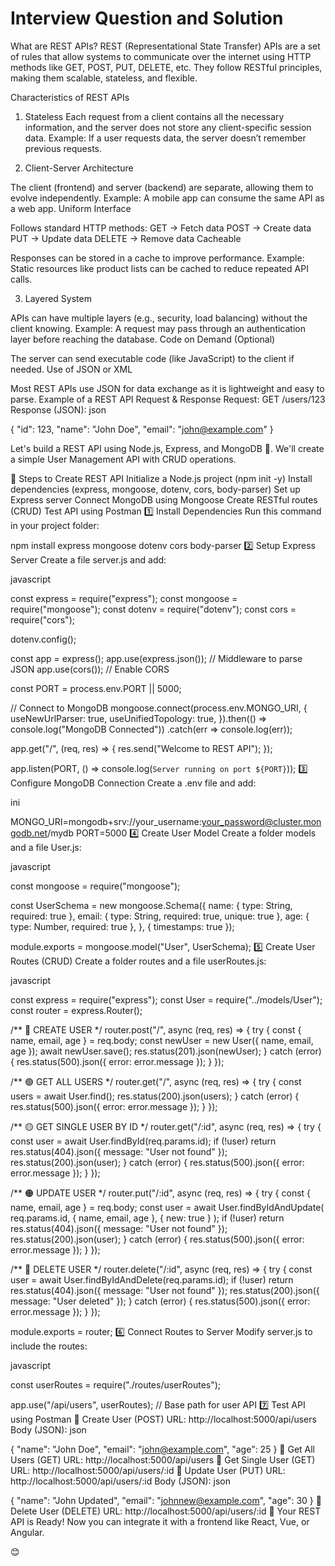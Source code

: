 # Interview Question and Solution

What are REST APIs?
REST (Representational State Transfer) APIs are a set of rules that allow systems to communicate over the internet using HTTP methods like GET, POST, PUT, DELETE, etc. They follow RESTful principles, making them scalable, stateless, and flexible.

Characteristics of REST APIs
1. Stateless
Each request from a client contains all the necessary information, and the server does not store any client-specific session data.
Example: If a user requests data, the server doesn’t remember previous requests.

2. Client-Server Architecture

The client (frontend) and server (backend) are separate, allowing them to evolve independently.
Example: A mobile app can consume the same API as a web app.
Uniform Interface

Follows standard HTTP methods:
GET → Fetch data
POST → Create data
PUT → Update data
DELETE → Remove data
Cacheable

Responses can be stored in a cache to improve performance.
Example: Static resources like product lists can be cached to reduce repeated API calls.

3. Layered System

APIs can have multiple layers (e.g., security, load balancing) without the client knowing.
Example: A request may pass through an authentication layer before reaching the database.
Code on Demand (Optional)

The server can send executable code (like JavaScript) to the client if needed.
Use of JSON or XML

Most REST APIs use JSON for data exchange as it is lightweight and easy to parse.
Example of a REST API Request & Response
Request: GET /users/123
Response (JSON):
json


{
  "id": 123,
  "name": "John Doe",
  "email": "john@example.com"
}




Let's build a REST API using Node.js, Express, and MongoDB 🚀. We'll create a simple User Management API with CRUD operations.

📌 Steps to Create REST API
Initialize a Node.js project (npm init -y)
Install dependencies (express, mongoose, dotenv, cors, body-parser)
Set up Express server
Connect MongoDB using Mongoose
Create RESTful routes (CRUD)
Test API using Postman
1️⃣ Install Dependencies
Run this command in your project folder:




npm install express mongoose dotenv cors body-parser
2️⃣ Setup Express Server
Create a file server.js and add:

javascript


const express = require("express");
const mongoose = require("mongoose");
const dotenv = require("dotenv");
const cors = require("cors");

dotenv.config();

const app = express();
app.use(express.json()); // Middleware to parse JSON
app.use(cors()); // Enable CORS

const PORT = process.env.PORT || 5000;

// Connect to MongoDB
mongoose.connect(process.env.MONGO_URI, {
  useNewUrlParser: true,
  useUnifiedTopology: true,
}).then(() => console.log("MongoDB Connected"))
  .catch(err => console.log(err));

app.get("/", (req, res) => {
  res.send("Welcome to REST API");
});

app.listen(PORT, () => console.log(`Server running on port ${PORT}`));
3️⃣ Configure MongoDB Connection
Create a .env file and add:

ini


MONGO_URI=mongodb+srv://your_username:your_password@cluster.mongodb.net/mydb
PORT=5000
4️⃣ Create User Model
Create a folder models and a file User.js:

javascript


const mongoose = require("mongoose");

const UserSchema = new mongoose.Schema({
  name: { type: String, required: true },
  email: { type: String, required: true, unique: true },
  age: { type: Number, required: true },
}, { timestamps: true });

module.exports = mongoose.model("User", UserSchema);
5️⃣ Create User Routes (CRUD)
Create a folder routes and a file userRoutes.js:

javascript


const express = require("express");
const User = require("../models/User");
const router = express.Router();

/** 🔵 CREATE USER */
router.post("/", async (req, res) => {
  try {
    const { name, email, age } = req.body;
    const newUser = new User({ name, email, age });
    await newUser.save();
    res.status(201).json(newUser);
  } catch (error) {
    res.status(500).json({ error: error.message });
  }
});

/** 🟢 GET ALL USERS */
router.get("/", async (req, res) => {
  try {
    const users = await User.find();
    res.status(200).json(users);
  } catch (error) {
    res.status(500).json({ error: error.message });
  }
});

/** 🟡 GET SINGLE USER BY ID */
router.get("/:id", async (req, res) => {
  try {
    const user = await User.findById(req.params.id);
    if (!user) return res.status(404).json({ message: "User not found" });
    res.status(200).json(user);
  } catch (error) {
    res.status(500).json({ error: error.message });
  }
});

/** 🟠 UPDATE USER */
router.put("/:id", async (req, res) => {
  try {
    const { name, email, age } = req.body;
    const user = await User.findByIdAndUpdate(
      req.params.id,
      { name, email, age },
      { new: true }
    );
    if (!user) return res.status(404).json({ message: "User not found" });
    res.status(200).json(user);
  } catch (error) {
    res.status(500).json({ error: error.message });
  }
});

/** 🔴 DELETE USER */
router.delete("/:id", async (req, res) => {
  try {
    const user = await User.findByIdAndDelete(req.params.id);
    if (!user) return res.status(404).json({ message: "User not found" });
    res.status(200).json({ message: "User deleted" });
  } catch (error) {
    res.status(500).json({ error: error.message });
  }
});

module.exports = router;
6️⃣ Connect Routes to Server
Modify server.js to include the routes:

javascript


const userRoutes = require("./routes/userRoutes");

app.use("/api/users", userRoutes); // Base path for user API
7️⃣ Test API using Postman
📍 Create User (POST)
URL: http://localhost:5000/api/users
Body (JSON):
json


{
  "name": "John Doe",
  "email": "john@example.com",
  "age": 25
}
📍 Get All Users (GET)
URL: http://localhost:5000/api/users
📍 Get Single User (GET)
URL: http://localhost:5000/api/users/:id
📍 Update User (PUT)
URL: http://localhost:5000/api/users/:id
Body (JSON):
json


{
  "name": "John Updated",
  "email": "johnnew@example.com",
  "age": 30
}
📍 Delete User (DELETE)
URL: http://localhost:5000/api/users/:id
🚀 Your REST API is Ready!
Now you can integrate it with a frontend like React, Vue, or Angular.

 😊












